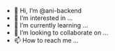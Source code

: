 - 👋 Hi, I’m @ani-backend
- 👀 I’m interested in ...
- 🌱 I’m currently learning ...
- 💞️ I’m looking to collaborate on ...
- 📫 How to reach me ...

<!---
ani-backend/ani-backend is a ✨ special ✨ repository because its `README.md` (this file) appears on your GitHub profile.
You can click the Preview link to take a look at your changes.
--->
